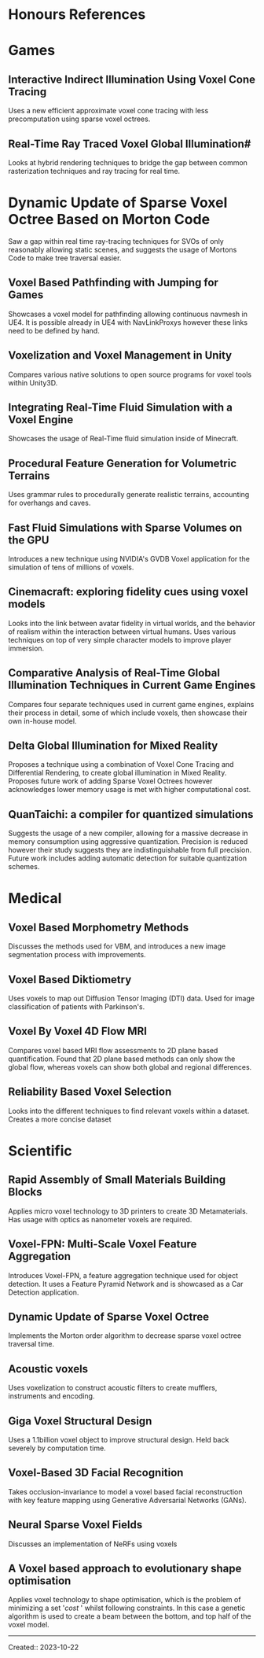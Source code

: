 
# Honours References

# Games

## Interactive Indirect Illumination Using Voxel Cone Tracing

Uses a new efficient approximate voxel cone tracing with less precomputation using sparse voxel octrees.

## Real-Time Ray Traced Voxel Global Illumination#

Looks at hybrid rendering techniques to bridge the gap between common rasterization techniques and ray tracing for real time.

# Dynamic Update of Sparse Voxel Octree Based on Morton Code

Saw a gap within real time ray-tracing techniques for SVOs of only reasonably allowing static scenes, and suggests the usage of Mortons Code to make tree traversal easier.

## Voxel Based Pathfinding with Jumping for Games

Showcases a voxel model for pathfinding allowing continuous navmesh in UE4. It is possible already in UE4 with NavLinkProxys however these links need to be defined by hand.

## Voxelization and Voxel Management in Unity

Compares various native solutions to open source programs for voxel tools within Unity3D.

## Integrating Real-Time Fluid Simulation with a Voxel Engine

Showcases the usage of Real-Time fluid simulation inside of Minecraft.

## Procedural Feature Generation for Volumetric Terrains

Uses grammar rules to procedurally generate realistic terrains, accounting for overhangs and caves.

## Fast Fluid Simulations with Sparse Volumes on the GPU

Introduces a new technique using NVIDIA's GVDB Voxel application for the simulation of tens of millions of voxels.

## Cinemacraft: exploring fidelity cues using voxel models

Looks into the link between avatar fidelity in virtual worlds, and the behavior of realism within the interaction between virtual humans. Uses various techniques on top of very simple character models to improve player immersion.

## Comparative Analysis of Real-Time Global Illumination Techniques in Current Game Engines

Compares four separate techniques used in current game engines, explains their process in detail, some of which include voxels, then showcase their own in-house model.

## Delta Global Illumination for Mixed Reality

Proposes a technique using a combination of Voxel Cone Tracing and Differential Rendering, to create global illumination in Mixed Reality. Proposes future work of adding Sparse Voxel Octrees however acknowledges lower memory usage is met with higher computational cost.  

## QuanTaichi: a compiler for quantized simulations

Suggests the usage of a new compiler, allowing for a massive decrease in memory consumption using aggressive quantization. Precision is reduced however their study suggests they are indistinguishable from full precision. Future work includes adding automatic detection for suitable quantization schemes.

# Medical

## Voxel Based Morphometry Methods

Discusses the methods used for VBM, and introduces a new image segmentation process with improvements.

## Voxel Based Diktiometry

Uses voxels to map out Diffusion Tensor Imaging (DTI) data. Used for image classification of patients with Parkinson's.

## Voxel By Voxel 4D Flow MRI

Compares voxel based MRI flow assessments to 2D plane based quantification. Found that 2D plane based methods can only show the global flow, whereas voxels can show both global and regional differences.

## Reliability Based Voxel Selection

Looks into the different techniques to find relevant voxels within a dataset. Creates a more concise dataset

# Scientific

## Rapid Assembly of Small Materials Building Blocks

Applies micro voxel technology to 3D printers to create 3D Metamaterials. Has usage with optics as nanometer voxels are required.

## Voxel-FPN: Multi-Scale Voxel Feature Aggregation

Introduces Voxel-FPN, a feature aggregation technique used for object detection. It uses a Feature Pyramid Network and is showcased as a Car Detection application.

## Dynamic Update of Sparse Voxel Octree

Implements the Morton order algorithm to decrease sparse voxel octree traversal time.

## Acoustic voxels

Uses voxelization to construct acoustic filters to create mufflers, instruments and encoding.

## Giga Voxel Structural Design

Uses a 1.1billion voxel object to improve structural design. Held back severely by computation time.

## Voxel-Based 3D Facial Recognition

Takes occlusion-invariance to model a voxel based facial reconstruction with key feature mapping using Generative Adversarial Networks (GANs).

## Neural Sparse Voxel Fields

Discusses an implementation of NeRFs using voxels

## A Voxel based approach to evolutionary shape optimisation

Applies voxel technology to shape optimisation, which is the problem of minimizing a set '*cost* ' whilst following constraints. In this case a genetic algorithm is used to create a beam between the bottom, and top half of the voxel model.


___

Created:: 2023-10-22

